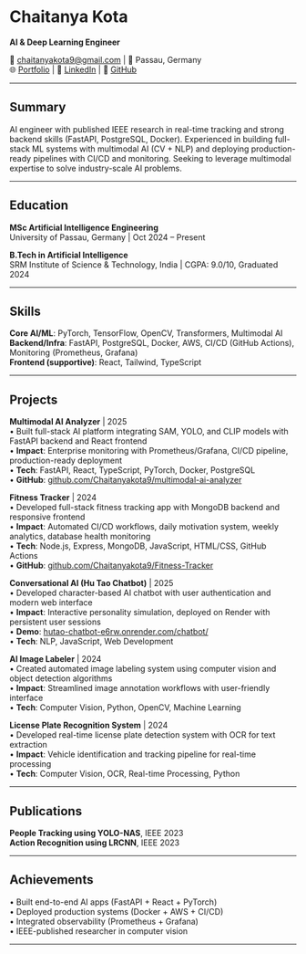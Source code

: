 # Chaitanya Kota
**AI & Deep Learning Engineer**

📧 chaitanyakota9@gmail.com | 📍 Passau, Germany  
🌐 [Portfolio](https://portfolio-website-opgesiiyw-chaitanya-kotas-projects.vercel.app) | 💼 [LinkedIn](https://linkedin.com/in/chaitanya-kota) | 🐙 [GitHub](https://github.com/Chaitanyakota9)

---

## Summary

AI engineer with published IEEE research in real-time tracking and strong backend skills (FastAPI, PostgreSQL, Docker). Experienced in building full-stack ML systems with multimodal AI (CV + NLP) and deploying production-ready pipelines with CI/CD and monitoring. Seeking to leverage multimodal expertise to solve industry-scale AI problems.

---

## Education

**MSc Artificial Intelligence Engineering**  
University of Passau, Germany | Oct 2024 – Present

**B.Tech in Artificial Intelligence**  
SRM Institute of Science & Technology, India | CGPA: 9.0/10, Graduated 2024

---

## Skills

**Core AI/ML**: PyTorch, TensorFlow, OpenCV, Transformers, Multimodal AI  
**Backend/Infra**: FastAPI, PostgreSQL, Docker, AWS, CI/CD (GitHub Actions), Monitoring (Prometheus, Grafana)  
**Frontend (supportive)**: React, Tailwind, TypeScript

---

## Projects

**Multimodal AI Analyzer** | 2025  
• Built full-stack AI platform integrating SAM, YOLO, and CLIP models with FastAPI backend and React frontend  
• **Impact**: Enterprise monitoring with Prometheus/Grafana, CI/CD pipeline, production-ready deployment  
• **Tech**: FastAPI, React, TypeScript, PyTorch, Docker, PostgreSQL  
• **GitHub**: [github.com/Chaitanyakota9/multimodal-ai-analyzer](https://github.com/Chaitanyakota9/multimodal-ai-analyzer)

**Fitness Tracker** | 2024  
• Developed full-stack fitness tracking app with MongoDB backend and responsive frontend  
• **Impact**: Automated CI/CD workflows, daily motivation system, weekly analytics, database health monitoring  
• **Tech**: Node.js, Express, MongoDB, JavaScript, HTML/CSS, GitHub Actions  
• **GitHub**: [github.com/Chaitanyakota9/Fitness-Tracker](https://github.com/Chaitanyakota9/Fitness-Tracker)

**Conversational AI (Hu Tao Chatbot)** | 2025  
• Developed character-based AI chatbot with user authentication and modern web interface  
• **Impact**: Interactive personality simulation, deployed on Render with persistent user sessions  
• **Demo**: [hutao-chatbot-e6rw.onrender.com/chatbot/](https://hutao-chatbot-e6rw.onrender.com/chatbot/)  
• **Tech**: NLP, JavaScript, Web Development

**AI Image Labeler** | 2024  
• Created automated image labeling system using computer vision and object detection algorithms  
• **Impact**: Streamlined image annotation workflows with user-friendly interface  
• **Tech**: Computer Vision, Python, OpenCV, Machine Learning

**License Plate Recognition System** | 2024  
• Developed real-time license plate detection system with OCR for text extraction  
• **Impact**: Vehicle identification and tracking pipeline for real-time processing  
• **Tech**: Computer Vision, OCR, Real-time Processing, Python

---

## Publications

**People Tracking using YOLO-NAS**, IEEE 2023  
**Action Recognition using LRCNN**, IEEE 2023

---

## Achievements

• Built end-to-end AI apps (FastAPI + React + PyTorch)  
• Deployed production systems (Docker + AWS + CI/CD)  
• Integrated observability (Prometheus + Grafana)  
• IEEE-published researcher in computer vision

---
